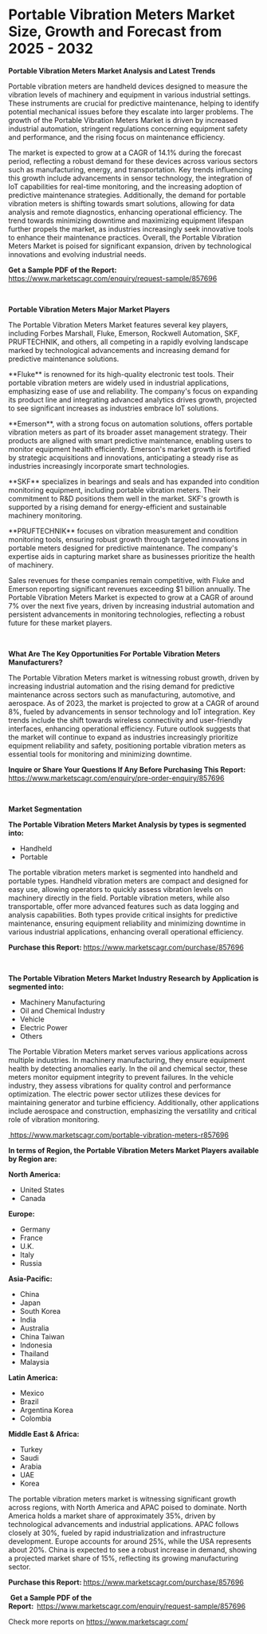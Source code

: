 <p><h1>Portable Vibration Meters Market Size, Growth and Forecast from 2025 - 2032</h1></p><p><strong>Portable Vibration Meters Market Analysis and Latest Trends</strong></p>
<p><p>Portable vibration meters are handheld devices designed to measure the vibration levels of machinery and equipment in various industrial settings. These instruments are crucial for predictive maintenance, helping to identify potential mechanical issues before they escalate into larger problems. The growth of the Portable Vibration Meters Market is driven by increased industrial automation, stringent regulations concerning equipment safety and performance, and the rising focus on maintenance efficiency.</p><p>The market is expected to grow at a CAGR of 14.1% during the forecast period, reflecting a robust demand for these devices across various sectors such as manufacturing, energy, and transportation. Key trends influencing this growth include advancements in sensor technology, the integration of IoT capabilities for real-time monitoring, and the increasing adoption of predictive maintenance strategies. Additionally, the demand for portable vibration meters is shifting towards smart solutions, allowing for data analysis and remote diagnostics, enhancing operational efficiency. The trend towards minimizing downtime and maximizing equipment lifespan further propels the market, as industries increasingly seek innovative tools to enhance their maintenance practices. Overall, the Portable Vibration Meters Market is poised for significant expansion, driven by technological innovations and evolving industrial needs.</p></p>
<p><strong>Get a Sample PDF of the Report:&nbsp;</strong> <a href="https://www.marketscagr.com/enquiry/request-sample/857696?utm_campaign=3292&utm_medium=2&utm_source=Github&utm_content=ia&utm_term=09042025&utm_id=portable-vibration-meters">https://www.marketscagr.com/enquiry/request-sample/857696</a></p>
<p>&nbsp;</p>
<p><strong>Portable Vibration Meters Major Market Players</strong></p>
<p><p>The Portable Vibration Meters Market features several key players, including Forbes Marshall, Fluke, Emerson, Rockwell Automation, SKF, PRUFTECHNIK, and others, all competing in a rapidly evolving landscape marked by technological advancements and increasing demand for predictive maintenance solutions.</p><p>**Fluke** is renowned for its high-quality electronic test tools. Their portable vibration meters are widely used in industrial applications, emphasizing ease of use and reliability. The company's focus on expanding its product line and integrating advanced analytics drives growth, projected to see significant increases as industries embrace IoT solutions.</p><p>**Emerson**, with a strong focus on automation solutions, offers portable vibration meters as part of its broader asset management strategy. Their products are aligned with smart predictive maintenance, enabling users to monitor equipment health efficiently. Emerson's market growth is fortified by strategic acquisitions and innovations, anticipating a steady rise as industries increasingly incorporate smart technologies.</p><p>**SKF** specializes in bearings and seals and has expanded into condition monitoring equipment, including portable vibration meters. Their commitment to R&D positions them well in the market. SKF's growth is supported by a rising demand for energy-efficient and sustainable machinery monitoring.</p><p>**PRUFTECHNIK** focuses on vibration measurement and condition monitoring tools, ensuring robust growth through targeted innovations in portable meters designed for predictive maintenance. The company's expertise aids in capturing market share as businesses prioritize the health of machinery.</p><p>Sales revenues for these companies remain competitive, with Fluke and Emerson reporting significant revenues exceeding $1 billion annually. The Portable Vibration Meters Market is expected to grow at a CAGR of around 7% over the next five years, driven by increasing industrial automation and persistent advancements in monitoring technologies, reflecting a robust future for these market players.</p></p>
<p>&nbsp;</p>
<p><strong>What Are The Key Opportunities For Portable Vibration Meters Manufacturers?</strong></p>
<p><p>The Portable Vibration Meters market is witnessing robust growth, driven by increasing industrial automation and the rising demand for predictive maintenance across sectors such as manufacturing, automotive, and aerospace. As of 2023, the market is projected to grow at a CAGR of around 8%, fueled by advancements in sensor technology and IoT integration. Key trends include the shift towards wireless connectivity and user-friendly interfaces, enhancing operational efficiency. Future outlook suggests that the market will continue to expand as industries increasingly prioritize equipment reliability and safety, positioning portable vibration meters as essential tools for monitoring and minimizing downtime.</p></p>
<p><strong>Inquire or Share Your Questions If Any Before Purchasing This Report:</strong> <a href="https://www.marketscagr.com/enquiry/pre-order-enquiry/857696?utm_campaign=3292&utm_medium=2&utm_source=Github&utm_content=ia&utm_term=09042025&utm_id=portable-vibration-meters">https://www.marketscagr.com/enquiry/pre-order-enquiry/857696</a></p>
<p>&nbsp;</p>
<p><strong>Market Segmentation</strong></p>
<p><strong>The Portable Vibration Meters Market Analysis by types is segmented into:</strong></p>
<p><ul><li>Handheld</li><li>Portable</li></ul></p>
<p><p>The portable vibration meters market is segmented into handheld and portable types. Handheld vibration meters are compact and designed for easy use, allowing operators to quickly assess vibration levels on machinery directly in the field. Portable vibration meters, while also transportable, offer more advanced features such as data logging and analysis capabilities. Both types provide critical insights for predictive maintenance, ensuring equipment reliability and minimizing downtime in various industrial applications, enhancing overall operational efficiency.</p></p>
<p><strong>Purchase this Report:&nbsp;</strong><a href="https://www.marketscagr.com/purchase/857696?utm_campaign=3292&utm_medium=2&utm_source=Github&utm_content=ia&utm_term=09042025&utm_id=portable-vibration-meters">https://www.marketscagr.com/purchase/857696</a></p>
<p>&nbsp;</p>
<p><strong>The Portable Vibration Meters Market Industry Research by Application is segmented into:</strong></p>
<p><ul><li>Machinery Manufacturing</li><li>Oil and Chemical Industry</li><li>Vehicle</li><li>Electric Power</li><li>Others</li></ul></p>
<p><p>The Portable Vibration Meters market serves various applications across multiple industries. In machinery manufacturing, they ensure equipment health by detecting anomalies early. In the oil and chemical sector, these meters monitor equipment integrity to prevent failures. In the vehicle industry, they assess vibrations for quality control and performance optimization. The electric power sector utilizes these devices for maintaining generator and turbine efficiency. Additionally, other applications include aerospace and construction, emphasizing the versatility and critical role of vibration monitoring.</p></p>
<p><a href="https://www.marketscagr.com/portable-vibration-meters-r857696?utm_campaign=3292&utm_medium=2&utm_source=Github&utm_content=ia&utm_term=09042025&utm_id=portable-vibration-meters">&nbsp;https://www.marketscagr.com/portable-vibration-meters-r857696</a></p>
<p><strong>In terms of Region, the Portable Vibration Meters Market Players available by Region are:</strong></p>
<p>
    <p> <strong> North America: </strong>
        <ul>
            <li>United States</li>
            <li>Canada</li>
        </ul>
        </p> 
    <p> <strong> Europe: </strong>
        <ul>
            <li>Germany</li>
            <li>France</li>
            <li>U.K.</li>
            <li>Italy</li>
            <li>Russia</li>
        </ul>
        </p> 
    <p> <strong> Asia-Pacific: </strong>
        <ul>
            <li>China</li>
            <li>Japan</li>
            <li>South Korea</li>
            <li>India</li>
            <li>Australia</li>
            <li>China Taiwan</li>
            <li>Indonesia</li>
            <li>Thailand</li>
            <li>Malaysia</li>
        </ul>
        </p> 
    <p> <strong> Latin America: </strong>
        <ul>
            <li>Mexico</li>
            <li>Brazil</li>
            <li>Argentina Korea</li>
            <li>Colombia</li>
        </ul>
        </p> 
    <p> <strong> Middle East & Africa: </strong>
        <ul>
            <li>Turkey</li>
            <li>Saudi</li>
            <li>Arabia</li>
            <li>UAE</li>
            <li>Korea</li>
        </ul>
    </p>
    </p>
<p><p>The portable vibration meters market is witnessing significant growth across regions, with North America and APAC poised to dominate. North America holds a market share of approximately 35%, driven by technological advancements and industrial applications. APAC follows closely at 30%, fueled by rapid industrialization and infrastructure development. Europe accounts for around 25%, while the USA represents about 20%. China is expected to see a robust increase in demand, showing a projected market share of 15%, reflecting its growing manufacturing sector.</p></p>
<p><strong>Purchase this Report: </strong><a href="https://www.marketscagr.com/purchase/857696?utm_campaign=3292&utm_medium=2&utm_source=Github&utm_content=ia&utm_term=09042025&utm_id=portable-vibration-meters">https://www.marketscagr.com/purchase/857696</a></p>
<p>&nbsp;<strong>Get a Sample PDF of the Report:&nbsp;&nbsp;</strong><a href="https://www.marketscagr.com/enquiry/request-sample/857696?utm_campaign=3292&utm_medium=2&utm_source=Github&utm_content=ia&utm_term=09042025&utm_id=portable-vibration-meters">https://www.marketscagr.com/enquiry/request-sample/857696</a></p>
<p><strong></strong></p>
<p>Check more reports on <a href="https://www.marketscagr.com/?utm_campaign=3292&utm_medium=2&utm_source=Github&utm_content=ia&utm_term=09042025&utm_id=portable-vibration-meters">https://www.marketscagr.com/</a></p>